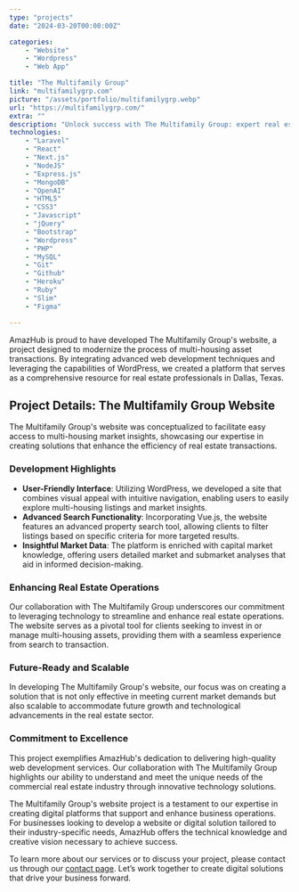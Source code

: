 ```yaml
---
type: "projects"
date: "2024-03-20T00:00:00Z"

categories: 
    - "Website"
    - "Wordpress"
    - "Web App"

title: "The Multifamily Group"
link: "multifamilygrp.com"
picture: "/assets/portfolio/multifamilygrp.webp"
url: "https://multifamilygrp.com/"
extra: ""
description: "Unlock success with The Multifamily Group: expert real estate web development in Dallas, Texas. Specializing in multi-housing asset transactions for impactful results."
technologies: 
    - "Laravel"
    - "React"
    - "Next.js"
    - "NodeJS"
    - "Express.js"
    - "MongoDB"
    - "OpenAI"
    - "HTML5"
    - "CSS3"
    - "Javascript"
    - "jQuery"
    - "Bootstrap"
    - "Wordpress"
    - "PHP"
    - "MySQL"
    - "Git"
    - "Github"
    - "Heroku"
    - "Ruby"
    - "Slim"
    - "Figma"

---
```

AmazHub is proud to have developed The Multifamily Group's website, a project designed to modernize the process of multi-housing asset transactions. By integrating advanced web development techniques and leveraging the capabilities of WordPress, we created a platform that serves as a comprehensive resource for real estate professionals in Dallas, Texas.

## Project Details: The Multifamily Group Website
The Multifamily Group's website was conceptualized to facilitate easy access to multi-housing market insights, showcasing our expertise in creating solutions that enhance the efficiency of real estate transactions.

### Development Highlights
- **User-Friendly Interface**: Utilizing WordPress, we developed a site that combines visual appeal with intuitive navigation, enabling users to easily explore multi-housing listings and market insights.
- **Advanced Search Functionality**: Incorporating Vue.js, the website features an advanced property search tool, allowing clients to filter listings based on specific criteria for more targeted results.
- **Insightful Market Data**: The platform is enriched with capital market knowledge, offering users detailed market and submarket analyses that aid in informed decision-making.

### Enhancing Real Estate Operations
Our collaboration with The Multifamily Group underscores our commitment to leveraging technology to streamline and enhance real estate operations. The website serves as a pivotal tool for clients seeking to invest in or manage multi-housing assets, providing them with a seamless experience from search to transaction.

### Future-Ready and Scalable
In developing The Multifamily Group's website, our focus was on creating a solution that is not only effective in meeting current market demands but also scalable to accommodate future growth and technological advancements in the real estate sector.

### Commitment to Excellence
This project exemplifies AmazHub's dedication to delivering high-quality web development services. Our collaboration with The Multifamily Group highlights our ability to understand and meet the unique needs of the commercial real estate industry through innovative technology solutions.

The Multifamily Group's website project is a testament to our expertise in creating digital platforms that support and enhance business operations. For businesses looking to develop a website or digital solution tailored to their industry-specific needs, AmazHub offers the technical knowledge and creative vision necessary to achieve success.

To learn more about our services or to discuss your project, please contact us through our [contact page](https://amazhub.net/contact-us). Let’s work together to create digital solutions that drive your business forward.